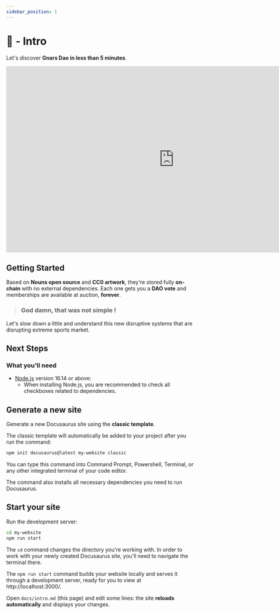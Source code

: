 ```yaml
---
sidebar_position: 1
---
```


# 🐣 - Intro

Let's discover **Gnars Dao in less than 5 minutes**.


<iframe width="900" height="500" src="https://www.youtube.com/embed/61xVd5wjQ2M" title="YouTube video player" frameborder="0" allow="accelerometer; autoplay; clipboard-write; encrypted-media; gyroscope; picture-in-picture; web-share" allowfullscreen></iframe>

## Getting Started

Based on **Nouns open source** and **CC0 artwork**, they're stored fully **on-chain** with no external dependencies. Each one gets you a **DAO vote** and memberships are available at auction, **forever**.

> ### God damn, that was not simple !

Let's slow down a little and understand this new disruptive systems that are disrupting extreme sports market. 


## Next Steps 


### What you'll need

- [Node.js](https://nodejs.org/en/download/) version 16.14 or above:
  - When installing Node.js, you are recommended to check all checkboxes related to dependencies.

## Generate a new site

Generate a new Docusaurus site using the **classic template**.

The classic template will automatically be added to your project after you run the command:

```bash
npm init docusaurus@latest my-website classic
```

You can type this command into Command Prompt, Powershell, Terminal, or any other integrated terminal of your code editor.

The command also installs all necessary dependencies you need to run Docusaurus.

## Start your site

Run the development server:

```bash
cd my-website
npm run start
```

The `cd` command changes the directory you're working with. In order to work with your newly created Docusaurus site, you'll need to navigate the terminal there.

The `npm run start` command builds your website locally and serves it through a development server, ready for you to view at http://localhost:3000/.

Open `docs/intro.md` (this page) and edit some lines: the site **reloads automatically** and displays your changes.
